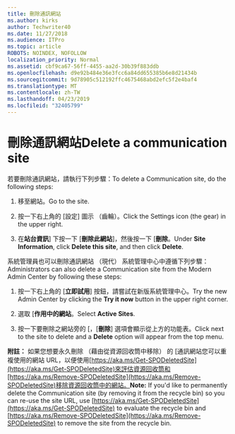 ```yaml
---
title: 刪除通訊網站
ms.author: kirks
author: Techwriter40
ms.date: 11/27/2018
ms.audience: ITPro
ms.topic: article
ROBOTS: NOINDEX, NOFOLLOW
localization_priority: Normal
ms.assetid: cbf9ca67-56ff-4455-aa2d-30b39f883ddb
ms.openlocfilehash: d9e92b484e36e3fcc6a84dd655385b6e8d21434b
ms.sourcegitcommit: 9d78905c512192ffc4675468abd2efc5f2e4baf4
ms.translationtype: MT
ms.contentlocale: zh-TW
ms.lasthandoff: 04/23/2019
ms.locfileid: "32405799"
---
```

# <a name="delete-a-communication-site"></a><span data-ttu-id="91ce9-102">刪除通訊網站</span><span class="sxs-lookup"><span data-stu-id="91ce9-102">Delete a communication site</span></span>

<span data-ttu-id="91ce9-103">若要刪除通訊網站，請執行下列步驟：</span><span class="sxs-lookup"><span data-stu-id="91ce9-103">To delete a Communication site, do the following steps:</span></span> 
  
1. <span data-ttu-id="91ce9-104">移至網站。</span><span class="sxs-lookup"><span data-stu-id="91ce9-104">Go to the site.</span></span> 
  
2. <span data-ttu-id="91ce9-105">按一下右上角的 [設定] 圖示 （齒輪）。</span><span class="sxs-lookup"><span data-stu-id="91ce9-105">Click the Settings icon (the gear) in the upper right.</span></span> 
  
3. <span data-ttu-id="91ce9-106">在**站台資訊**] 下按一下 [**刪除此網站**]，然後按一下 [**刪除**。</span><span class="sxs-lookup"><span data-stu-id="91ce9-106">Under **Site Information**, click **Delete this site**, and then click **Delete**.</span></span> 
  
<span data-ttu-id="91ce9-107">系統管理員也可以刪除通訊網站 （現代） 系統管理中心中遵循下列步驟：</span><span class="sxs-lookup"><span data-stu-id="91ce9-107">Administrators can also delete a Communication site from the Modern Admin Center by following these steps:</span></span> 
  
1. <span data-ttu-id="91ce9-108">按一下右上角的 [**立即試用**] 按鈕，請嘗試在新版系統管理中心。</span><span class="sxs-lookup"><span data-stu-id="91ce9-108">Try the new Admin Center by clicking the **Try it now** button in the upper right corner.</span></span> 
  
2. <span data-ttu-id="91ce9-109">選取 [**作用中的網站**。</span><span class="sxs-lookup"><span data-stu-id="91ce9-109">Select **Active Sites**.</span></span> 
  
3. <span data-ttu-id="91ce9-110">按一下要刪除之網站旁的 [，[**刪除**] 選項會顯示從上方的功能表。</span><span class="sxs-lookup"><span data-stu-id="91ce9-110">Click next to the site to delete and a **Delete** option will appear from the top menu.</span></span> 
  
 <span data-ttu-id="91ce9-111">**附註：** 如果您想要永久刪除 （藉由從資源回收筒中移除） 的 [通訊網站您可以重複使用的網站 URL，以便使用[https://aka.ms/Get-SPODeletedSite](https://aka.ms/Get-SPODeletedSite)來評估資源回收筒和[https://aka.ms/Remove-SPODeletedSite](https://aka.ms/Remove-SPODeletedSite)移除資源回收筒中的網站。</span><span class="sxs-lookup"><span data-stu-id="91ce9-111">**Note:** If you'd like to permanently delete the Communication site (by removing it from the recycle bin) so you can re-use the site URL, use [https://aka.ms/Get-SPODeletedSite](https://aka.ms/Get-SPODeletedSite) to evaluate the recycle bin and [https://aka.ms/Remove-SPODeletedSite](https://aka.ms/Remove-SPODeletedSite) to remove the site from the recycle bin.</span></span> 
  

